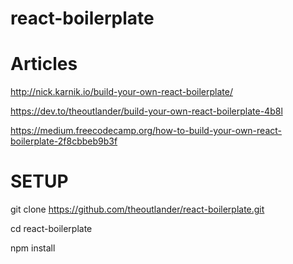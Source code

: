 # react-boilerplate

# Articles

http://nick.karnik.io/build-your-own-react-boilerplate/

https://dev.to/theoutlander/build-your-own-react-boilerplate-4b8l

https://medium.freecodecamp.org/how-to-build-your-own-react-boilerplate-2f8cbbeb9b3f

# SETUP

git clone https://github.com/theoutlander/react-boilerplate.git

cd react-boilerplate

npm install
